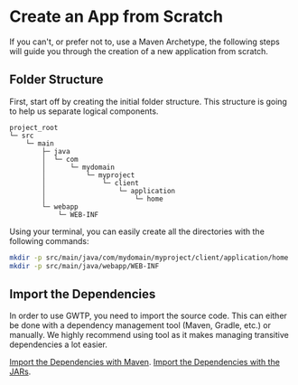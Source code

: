 # Create an App from Scratch
If you can't, or prefer not to, use a Maven Archetype, the following steps will guide you through the creation of a new application from scratch.

<!---
TODO: > For a more in-depth guide on creating a new GWTP application, you can read the [Beginner's Tutorial]().
-->

## Folder Structure
First, start off by creating the initial folder structure. This structure is going to help us separate logical components.

```
project_root
└─ src
    └─ main
        ├─ java
        │  └─ com
        │      └─ mydomain
        │          └─ myproject
        │              └─ client
        │                  └─ application
        │                      └─ home
        └─ webapp
            └─ WEB-INF
```

Using your terminal, you can easily create all the directories with the following commands:

```sh
mkdir -p src/main/java/com/mydomain/myproject/client/application/home
mkdir -p src/main/java/webapp/WEB-INF
```

## Import the Dependencies
In order to use GWTP, you need to import the source code. This can either be done with a dependency management tool (Maven, Gradle, etc.) or manually. We highly recommend using tool as it makes managing transitive dependencies a lot easier.

[Import the Dependencies with Maven](Import-Dependencies).
[Import the Dependencies with the JARs](Create-Files).
